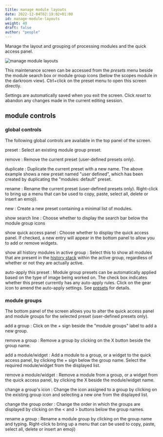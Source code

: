 ```yaml
---
title: manage module layouts
date: 2022-12-04T02:19:02+01:00
id: manage-module-layouts
weight: 40
draft: false
author: "people"
---
```


Manage the layout and grouping of processing modules and the quick access panel.

![manage module layouts](manage-module-layouts.jpg)

This maintenance screen can be accessed from the _presets_ menu beside the module search box or module group icons (below the scopes module in the darkroom view). Ctrl+click on the preset menu to open this screen directly.

Settings are automatically saved when you exit the screen. Click _reset_ to abandon any changes made in the current editing session.

## module controls

### global controls

The following global controls are available in the top panel of the screen.

preset
: Select an existing module group preset.

remove
: Remove the current preset (user-defined presets only).

duplicate
: Duplicate the current preset with a new name. The above example shows a new preset named "user defined", which has been created by duplicating the "modules: default" preset.

rename
: Rename the current preset (user-defined presets only). Right-click to bring up a menu that can be used to copy, paste, select all, delete or insert an emoji).

new
: Create a new preset containing a minimal list of modules.

show search line
: Choose whether to display the search bar below the module group icons

show quick access panel
: Choose whether to display the quick access panel. If checked, a new entry will appear in the bottom panel to allow you to add or remove widgets.

show all history modules in active group
: Select this to show all modules that are present in the [history stack](../pixelpipe/history-stack.md) within the active group, regardless of whether or not they are actually active.

auto-apply this preset
: Module group presets can be automatically applied based on the type of image being worked on. The check box indicates whether this preset currently has any auto-apply rules. Click on the gear icon to amend the auto-apply settings. See [presets](../processing-modules/presets.md) for details.

### module groups

The bottom panel of the screen allows you to alter the quick access panel and module groups for the selected preset (user-defined presets only).

add a group
: Click on the + sign beside the "module groups" label to add a new group.

remove a group
: Remove a group by clicking on the X button beside the group name.

add a module/widget
: Add a module to a group, or a widget to the quick access panel, by clicking the + sign below the group name. Select the required module/widget from the displayed list.

remove a module/widget
: Remove a module from a group, or a widget from the quick access panel, by clicking the X beside the module/widget name.

change a group's icon
: Change the icon assigned to a group by clicking on the existing group icon and selecting a new one from the displayed list.

change the group order
: Change the order in which the groups are displayed by clicking on the < and > buttons below the group names.

rename a group
: Rename a module group by clicking on the group name and typing. Right-click to bring up a menu that can be used to copy, paste, select all, delete or insert an emoji)
